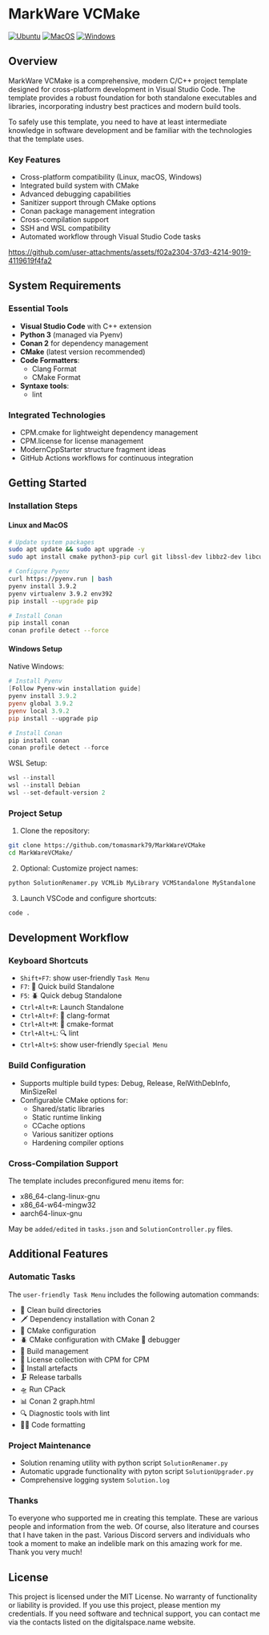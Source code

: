 # MarkWare VCMake

[![Ubuntu](https://github.com/tomasmark79/MarkWareVCMake/actions/workflows/ubuntu.yml/badge.svg)](https://github.com/tomasmark79/MarkWareVCMake/actions/workflows/ubuntu.yml)
[![MacOS](https://github.com/tomasmark79/MarkWareVCMake/actions/workflows/macos.yml/badge.svg)](https://github.com/tomasmark79/MarkWareVCMake/actions/workflows/macos.yml)
[![Windows](https://github.com/tomasmark79/MarkWareVCMake/actions/workflows/windows.yml/badge.svg)](https://github.com/tomasmark79/MarkWareVCMake/actions/workflows/windows.yml)  

## Overview

MarkWare VCMake is a comprehensive, modern C/C++ project template designed for cross-platform development in Visual Studio Code. The template provides a robust foundation for both standalone executables and libraries, incorporating industry best practices and modern build tools.

To safely use this template, you need to have at least intermediate knowledge in software development and be familiar with the technologies that the template uses.

### Key Features

- Cross-platform compatibility (Linux, macOS, Windows)
- Integrated build system with CMake
- Advanced debugging capabilities
- Sanitizer support through CMake options
- Conan package management integration
- Cross-compilation support
- SSH and WSL compatibility
- Automated workflow through Visual Studio Code tasks

https://github.com/user-attachments/assets/f02a2304-37d3-4214-9019-4119619f4fa2

## System Requirements

### Essential Tools

- **Visual Studio Code** with C++ extension
- **Python 3** (managed via Pyenv)
- **Conan 2** for dependency management
- **CMake** (latest version recommended)
- **Code Formatters**:
  - Clang Format
  - CMake Format
- **Syntaxe tools**:
  - lint

### Integrated Technologies

- CPM.cmake for lightweight dependency management
- CPM.license for license management
- ModernCppStarter structure fragment ideas
- GitHub Actions workflows for continuous integration

## Getting Started

### Installation Steps

#### Linux and MacOS

```bash
# Update system packages
sudo apt update && sudo apt upgrade -y
sudo apt install cmake python3-pip curl git libssl-dev libbz2-dev libcurses-ocaml-dev build-essential gdb libffi-dev libsqlite3-dev liblzma-dev libreadline-dev libtk-img-dev

# Configure Pyenv
curl https://pyenv.run | bash
pyenv install 3.9.2
pyenv virtualenv 3.9.2 env392
pip install --upgrade pip

# Install Conan
pip install conan
conan profile detect --force
```

#### Windows Setup

Native Windows:
```powershell
# Install Pyenv
[Follow Pyenv-win installation guide]
pyenv install 3.9.2
pyenv global 3.9.2
pyenv local 3.9.2
pip install --upgrade pip

# Install Conan
pip install conan
conan profile detect --force
```

WSL Setup:
```powershell
wsl --install
wsl --install Debian
wsl --set-default-version 2
```

### Project Setup

1. Clone the repository:
```bash
git clone https://github.com/tomasmark79/MarkWareVCMake
cd MarkWareVCMake/
```

2. Optional: Customize project names:
```bash
python SolutionRenamer.py VCMLib MyLibrary VCMStandalone MyStandalone
```

3. Launch VSCode and configure shortcuts:
```bash
code .
```

## Development Workflow

### Keyboard Shortcuts

- `Shift+F7`: show user-friendly `Task Menu`  
- `F7`: 🔨 Quick build Standalone  
- `F5`: 🪲 Quick debug Standalone  
- `Ctrl+Alt+R`: Launch Standalone  
- `Ctrl+Alt+F`: 📐 clang-format  
- `Ctrl+Alt+M`: 📏 cmake-format  
- `Ctrl+Alt+L`: 🔍 lint  
- `Ctrl+Alt+S`: show user-friendly `Special Menu`  

### Build Configuration

- Supports multiple build types: Debug, Release, RelWithDebInfo, MinSizeRel  
- Configurable CMake options for:  
  - Shared/static libraries  
  - Static runtime linking  
  - CCache options  
  - Various sanitizer options  
  - Hardening compiler options  

### Cross-Compilation Support

The template includes preconfigured menu items for:  
- x86_64-clang-linux-gnu  
- x86_64-w64-mingw32  
- aarch64-linux-gnu  

May be `added/edited` in `tasks.json` and `SolutionController.py` files.

## Additional Features

### Automatic Tasks

The `user-friendly Task Menu` includes the following automation commands:

- 🧹 Clean build directories  
- 🗡️ Dependency installation with Conan 2  
- 🔧 CMake configuration  
- 🪲 CMake configuration with CMake 🦉 debugger  
- 🔨 Build management  
- 📜 License collection with CPM for CPM  
- 📌 Install artefacts  
- 🗜️ Release tarballs  
- 🛸 Run CPack
- 📊 Conan 2 graph.html  
- 🔍 Diagnostic tools with lint  
- 📐📏 Code formatting 

### Project Maintenance

- Solution renaming utility with python script `SolutionRenamer.py`  
- Automatic upgrade functionality with pyton script `SolutionUpgrader.py`  
- Comprehensive logging system `Solution.log`  

### Thanks

To everyone who supported me in creating this template. These are various people and information from the web. Of course, also literature and courses that I have taken in the past. Various Discord servers and individuals who took a moment to make an indelible mark on this amazing work for me. Thank you very much!

## License

This project is licensed under the MIT License. No warranty of functionality or liability is provided. If you use this project, please mention my credentials. If you need software and technical support, you can contact me via the contacts listed on the digitalspace.name website.